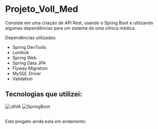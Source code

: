# Projeto_Voll_Med

<p>Consiste em uma criação de API Rest, usando o Spring Boot e utilizando algumas dependências para um sistema de uma clínica médica.</p>
<div>Dependências utilizadas: </div>
  <ul>
    <li>Spring DevTools</li>
    <li>Lombok</li>
    <li>Spring Web</li>
    <li>Spring Data JPA</li>
    <li>Flyway Migration</li>
    <li>MySQL Driver</li>
    <li>Validation</li>
  </ul>
</div>

## Tecnologias que utilizei: 
<div style="display: inline block">
  <img align="center" alt="JAVA" src="https://img.shields.io/badge/Java-ED8B00?style=for-the-badge&logo=openjdk&logoColor=white">
  <img align="center" alt="SpringBoot" src="https://img.shields.io/badge/Spring-6DB33F?style=for-the-badge&logo=spring&logoColor=white">
</div><br>
<p>Este progeto ainda está em andamento.</p>
